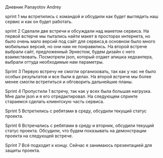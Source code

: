 Дневник Panayotov Andrey

sprint 1
мы встретились с командой и обсудили как будет выглядить наш сервис и как он будет работать.

sprint 2
Сделали две встречи и обсуждали над макетом сервиса. На первой встерче мы пытались найти макет в просторах интернета, но было очень мало версий под сайт для сервиса,в основном было много мобильных версий, но они нам не понравились.
На второй встрече выбрали сайт, предложенный Эрнестом, будем дизайн с него взаимствовать.
Посмотрели json, который отдает апишка хедхантера, выбрали оттуда необходимые нам параметры.

Sprint 3
Первую встречу не смогли организовать, так как у нас не было особых результатов и все были в делах. 
На второй встрече мы более менее смогли встретиться и обговорить дальнейшие планы.

Sprint 4
Пропустили 1 встречу, так как у всех была большая нагрузка. Мне дали json и я его отредактировал.
На следующем спринте стараемся сделать клиентскую часть сервиса.

Sprint 5
Встретились с ребятами в среду, обсудили текущий статус проекта.

Sprint 6
Встречались с ребятами в среду и вторник, обсудили текущий статус проекта.
Обсудили, что будем показывать на демонстрации проекта на следующей встрече.

Sprint 7
Всё подходит к концу. Сейчас я занимаюсь презентацией для защиты проекта.
